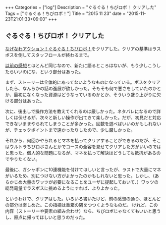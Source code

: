 +++
Categories = ["log"]
Description = "ぐるぐる！ちびロボ！ クリアした"
Tags = ["ぐるぐる！ちびロボ！"]
Title = "2015 11 23"
date = "2015-11-23T21:01:33+09:00"
+++

## ぐるぐる！ちびロボ！ クリアした
[なげなわアクション！ぐるぐる！ちびロボ！](http://www.nintendo.co.jp/3ds/bxlj/)をクリアした。クリアの基準はラスボスを倒してスタッフロールが終わるまで。

[以前の感想](http://deprode.net/log/logs/2015-10-17/)とほとんど同じなので、新たに語るところはないが、もう少しこうしたらいいのにな、という部分はあった。

まず、ストーリーは全体的にあってないようなものになっている。ボスをクリアしたら、なんらかの話の進展が欲しかった。そもそも何で悪さをしていたのかとか、最初になくなった資源はどうなっているのかとか、そういう盛り上がりに欠ける部分はあった。

次に、後出しで操作方法を教えてくれるのは厳しかった。ネタバレになるので詳しくは伏せるが、次々と新しい操作が出てきて楽しかった。だが、初見だと対応できないままやられてしまうことが多かった。回数を遊べばいいのかもしれないが、チェックポイントまで遠かったりしたので、少し厳しかった。

それから、何回かやられるとマネを払ってクリアすることができるのだが、そこはウルトラちびロボさんとかでコースの全容を見せてクリアした方がいいのではと思った。個人的な問題になるが、マネを払って解決はどうしても抵抗があるのでやりたくない。

最後に、ガシャポンに10連機能を付けてほしいと言ったが、ラストで大量にマネがいるため、別につけない方がよかったのかもしれないと思った。しかし、（あらかじめ大量のワッツが必要になることをユーザに提起しておいて、）ワッツの総発電量でラスボスに挑めるようにすれば、よりよかった。

というわけで、クリアはした。いろいろ書いたけど、前の感想の通り、ほとんどの部分は楽しめた。この指摘は重箱の隅をつつくようなものだ。
けれど、この内容（ストーリーや要素の組み合わせ）なら、ちびロボじゃなくてもいいと思うし、原点に帰ってほしいと思うのだった。